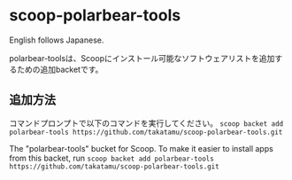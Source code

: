 # scoop-polarbear-tools
English follows Japanese.

polarbear-toolsは、Scoopにインストール可能なソフトウェアリストを追加するための追加backetです。

## 追加方法
コマンドプロンプトで以下のコマンドを実行してください。
`scoop backet add polarbear-tools https://github.com/takatamu/scoop-polarbear-tools.git`

The "polarbear-tools" bucket for Scoop.
To make it easier to install apps from this backet, run `scoop backet add polarbear-tools https://github.com/takatamu/scoop-polarbear-tools.git`
